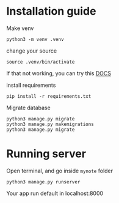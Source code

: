 # Installation guide

Make venv
```
python3 -m venv .venv
```

change your source
```
source .venv/bin/activate
```

If that not working, you can try this <a href="https://docs.python.org/3/library/venv.html">DOCS</a>

install requirements 
```
pip install -r requirements.txt
```

Migrate database 
```
python3 manage.py migrate
python3 manage.py makemigrations
python3 manage.py migrate
```

# Running server

Open terminal, and go inside ``mynote`` folder
```
python3 manage.py runserver
```

Your app run default in localhost:8000